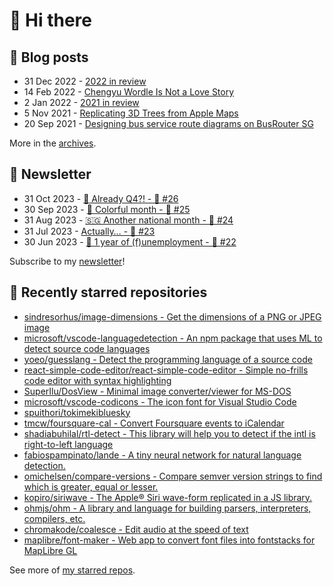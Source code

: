 # 👋 Hi there

## 📝 Blog posts

<!-- feed start -->
- 31 Dec 2022 - [2022 in review](https://cheeaun.com/blog/2022/12/2022-in-review/)
- 14 Feb 2022 - [Chengyu Wordle Is Not a Love Story](https://cheeaun.com/blog/2022/02/chengyu-wordle-is-not-a-love-story/)
- 2 Jan 2022 - [2021 in review](https://cheeaun.com/blog/2022/01/2021-in-review/)
- 5 Nov 2021 - [Replicating 3D Trees from Apple Maps](https://cheeaun.com/blog/2021/11/replicating-3d-trees-apple-maps/)
- 20 Sep 2021 - [Designing bus service route diagrams on BusRouter SG](https://cheeaun.com/blog/2021/09/bus-service-route-diagrams-busrouter-sg/)
<!-- feed end -->

More in the [archives](https://cheeaun.com/blog/archives/).

## 📰 Newsletter

<!-- newsletter start -->
- 31 Oct 2023 - [🫣 Already Q4?! - 🥫 #26](https://cheeaun.substack.com/p/already-q4-26)
- 30 Sep 2023 - [🎨 Colorful month - 🥫 #25](https://cheeaun.substack.com/p/colorful-month-25)
- 31 Aug 2023 - [🇸🇬 Another national month - 🥫 #24](https://cheeaun.substack.com/p/another-national-month-24)
- 31 Jul 2023 - [Actually… - 🥫 #23](https://cheeaun.substack.com/p/actually-23)
- 30 Jun 2023 - [🎂 1 year of (f)unemployment - 🥫 #22](https://cheeaun.substack.com/p/1-year-of-funemployment-22)
<!-- newsletter end -->

Subscribe to my [newsletter](https://cheeaun.substack.com/)!

## 🌟 Recently starred repositories

<!-- starred repos start -->
- [sindresorhus/image-dimensions - Get the dimensions of a PNG or JPEG image](https://github.com/sindresorhus/image-dimensions)
- [microsoft/vscode-languagedetection - An npm package that uses ML to detect source code languages](https://github.com/microsoft/vscode-languagedetection)
- [yoeo/guesslang - Detect the programming language of a source code](https://github.com/yoeo/guesslang)
- [react-simple-code-editor/react-simple-code-editor - Simple no-frills code editor with syntax highlighting](https://github.com/react-simple-code-editor/react-simple-code-editor)
- [SuperIlu/DosView - Minimal image converter/viewer for MS-DOS](https://github.com/SuperIlu/DosView)
- [microsoft/vscode-codicons - The icon font for Visual Studio Code](https://github.com/microsoft/vscode-codicons)
- [spuithori/tokimekibluesky](https://github.com/spuithori/tokimekibluesky)
- [tmcw/foursquare-cal - Convert Foursquare events to iCalendar](https://github.com/tmcw/foursquare-cal)
- [shadiabuhilal/rtl-detect - This library will help you to detect if the intl is right-to-left language](https://github.com/shadiabuhilal/rtl-detect)
- [fabiospampinato/lande - A tiny neural network for natural language detection.](https://github.com/fabiospampinato/lande)
- [omichelsen/compare-versions - Compare semver version strings to find which is greater, equal or lesser.](https://github.com/omichelsen/compare-versions)
- [kopiro/siriwave - The Apple® Siri wave-form replicated in a JS library.](https://github.com/kopiro/siriwave)
- [ohmjs/ohm - A library and language for building parsers, interpreters, compilers, etc.](https://github.com/ohmjs/ohm)
- [chromakode/coalesce - Edit audio at the speed of text](https://github.com/chromakode/coalesce)
- [maplibre/font-maker - Web app to convert font files into fontstacks for MapLibre GL](https://github.com/maplibre/font-maker)
<!-- starred repos end -->

See more of [my starred repos](https://github.com/stars/cheeaun/).
